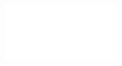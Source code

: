 <!--
**007-Tommy/007-Tommy** is a ✨ _special_ ✨ repository because its `README.md` (this file) appears on your GitHub profile.

Here are some ideas to get you started:

- 🔭 I’m currently working on ...
- 🌱 I’m currently learning ...
- 👯 I’m looking to collaborate on ...
- 🤔 I’m looking for help with ...
- 💬 Ask me about ...
- 📫 How to reach me: ...
- 😄 Pronouns: ...
- ⚡ Fun fact: ...
-->

<div id="header" align="center">
  <iframe src=&quot;https://giphy.com/embed/l0ExnkHnZ3lYzHbnG&quot; width=&quot;480&quot; height=&quot;233&quot; style=&quot;&quot; frameBorder=&quot;0&quot; class=&quot;giphy-embed&quot; allowFullScreen></iframe>
</div>

